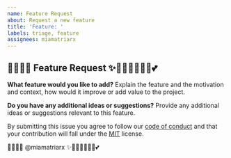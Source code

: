 ```yaml
---
name: Feature Request
about: Request a new feature
title: 'Feature: '
labels: triage, feature
assignees: miamatriarx
---
```


## 🧚🏻‍♀️✨ Feature Request ✨🧚🏻‍♀️🦄🔮🏰💕

**What feature would you like to add?**
Explain the feature and the motivation and context, how would it improve or add value to the project.

**Do you have any additional ideas or suggestions?**
Provide any additional ideas or suggestions relevant to this feature.

By submitting this issue you agree to follow our [code of conduct](https://github.com/miamatriarx/.github/blob/main/docs/code_of_conduct.md) and that your contribution will fall under the [MIT](https://github.com/miamatriarx/.github/blob/main/license) license.

🧚🏻‍♀️✨ @miamatriarx ✨🧚🏻‍♀️🦄🔮🏰💕
